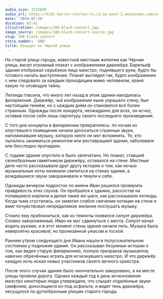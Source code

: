 ```yaml
---
audio_size: 3232800
audio_url: https://kids-horror-stories-ru.s3.eu-west-1.amazonaws.com/audio/108-black-concert.mp3
date: '2024-07-26'
duration: 02:41
illustration: /images/108-black-concert.jpg
image_source: /images/108-black-concert-source.jpg
slug: 108-black-concert
story_number: '108'
title: Концерт на Чёрной улице
---
```


На старой улице города, известной местным жителям как Чёрная улица, висел огромный плакат с изображением дирижёра. Барельеф здания отображал серьёзное лицо маэстро, поднявшего руки, будто бы готового начать выступление. Плакат выглядел так, будто изображение с ним следовало за каждым проходящим мимо человеком, храня какую-то зловещую тайну.

Легенда гласила, что много лет назад в этом здании находилась филармония. Дирижёр, чьё изображение ныне украшало стену, был настоящим гением, но с каждым днём он становился всё более странным. Однажды после концерта, неожиданно для всех, он исчез, оставив после себя лишь партитуру своего последнего произведения.

С того дня концерты в филармонии прекратились: по ночам из опустевшего помещения начали доноситься странные звуки, напоминавшие музыку, которую никто не мог вспомнить. Те, кто пытались заниматься ремонтом или реставрацией здания, заболевали или бесследно пропадали.

С годами здание опустело и было запечатано. Но плакат, ставший своеобразным памятником дирижёру, оставался на стене. Местные дети часто рассказывали друг другу истории о том, как ночью музыкальные ноты начинали светиться на стенах здания, а рождавшиеся звуки завораживали и тянули к себе.

Однажды вечером подросток по имени Иван решился проверить правдивость этих слухов. Он пробрался к зданию, рассостав на попавшиеся кирпичи и делая такие же шаги, как рассказывали легенды. Когда тьма сгустилась, он заметил слабое свечение нотации на стене и вмиг почувствовал непредалимое желание послушать музыку.

Стоило ему приблизиться, как из темноты появился силуэт дирижёра. Словно завороженный, Иван не мог сдвинуться с места. Силуэт начал водить руками, и в этот момент стены здания начали петь. Музыка была невероятно красивой, но пронизанной ужасом и тоской.

Ранним утром следующего дня Ивана нашли в полусознательном состоянии у подножия здания. Он рассказывал безумные истории о том, как видел старую филармонию, полную призраков музыкантов, навечно обречённых играть для исчезнувшего маэстро. И что дирижёр каждую ночь искал новых участников своего вечного оркестра.

После этого случая здание было окончательно замуровано, а на месте улицы провели дорогу. Однако каждый год в день исчезновения маэстро некоторые люди утверждали, что слышат отдалённые звуки симфонии, доносящиеся из-под асфальта, и видят тень дирижёра, несущуюся по дугообразным улицам старого города.